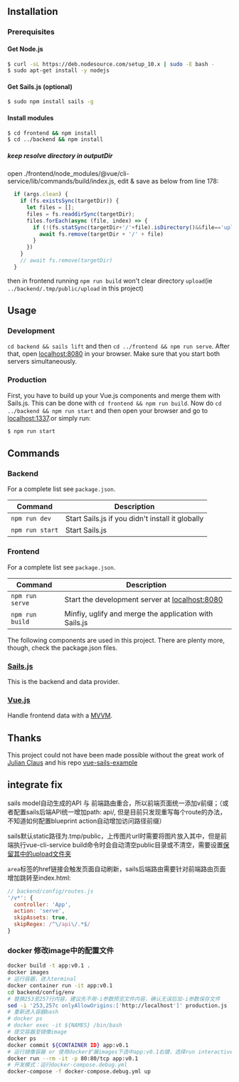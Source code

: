 ## Installation

### Prerequisites

#### Get Node.js

```bash
$ curl -sL https://deb.nodesource.com/setup_10.x | sudo -E bash -
$ sudo apt-get install -y nodejs
```

#### Get Sails.js (optional)

```bash
$ sudo npm install sails -g
```

#### Install modules

```bash
$ cd frontend && npm install
$ cd ../backend && npm install
```

##### keep resolve directory in outputDir

open ./frontend/node_modules/@vue/cli-service/lib/commands/build/index.js, edit & save as below from line 178:
```js
  if (args.clean) {
    if (fs.existsSync(targetDir)) {
      let files = [];
      files = fs.readdirSync(targetDir);
      files.forEach(async (file, index) => {
        if (!(fs.statSync(targetDir+'/'+file).isDirectory()&&file=='upload')){
          await fs.remove(targetDir + '/' + file)
        }
      })
    }
    // await fs.remove(targetDir)
  }
```
then in frontend running `npm run build` won't clear directory `upload`(ie `../backend/.tmp/public/upload` in this project)

## Usage

### Development

`cd backend && sails lift` and then `cd ../frontend && npm run serve`. After that, open
[localhost:8080](http://localhost:8080) in your browser. Make sure that you start both servers simultaneously.

### Production

First, you have to build up your Vue.js components and merge them with Sails.js. This can be done with
`cd frontend && npm run build`. Now do `cd ../backend && npm run start` and then open your browser and go to
[localhost:1337](http://localhost:1337).or simply run:

```bash
$ npm run start
```

## Commands

### Backend

For a complete list see `package.json`.

| Command             | Description                                                                                      |
|---------------------|--------------------------------------------------------------------------------------------------|
| `npm run dev`       | Start Sails.js if you didn't install it globally                                                 |
| `npm run start` | Start Sails.js                                 |

### Frontend

For a complete list see `package.json`.

| Command                   | Description                                                                              |
|---------------------------|------------------------------------------------------------------------------------------|
| `npm run serve`           | Start the development server at [localhost:8080](http://localhost:8080)                  |
| `npm run build`           | Minfiy, uglify and merge the application with Sails.js                                   |

The following components are used in this project. There are plenty more, though, check the package.json files.

### [Sails.js](https://github.com/balderdashy/sails)

This is the backend and data provider.

### [Vue.js](https://github.com/vuejs/vue)

Handle frontend data with a [MVVM](https://en.wikipedia.org/wiki/Model%E2%80%93view%E2%80%93viewmodel).

## Thanks

This project could not have been made possible without the great work of [Julian Claus](https://github.com/ndabAP) and his repo [vue-sails-example](https://github.com/ndabAP/vue-sails-example)

## integrate fix

sails model自动生成的API 与 前端路由重合，所以前端页面统一添加v前缀；（或者配置sails后端API统一增加path: api/, 但是目前只发现重写每个route的办法，不知道如何配置blueprint action自动增加访问路径前缀）

sails默认static路径为.tmp/public，上传图片url时需要将图片放入其中，但是前端执行vue-cli-service build命令时会自动清空public目录或不清空，需要设置[保留其中的upload文件夹](#keep-resolve-directory-in-outputdir)

`area`标签的href链接会触发页面自动刷新，sails后端路由需要针对前端路由页面增加跳转至index.html:

```js
// backend/config/routes.js
'/v*': {
  controller: 'App',
  action: 'serve',
  skipAssets: true,
  skipRegex: /^\/api\/.*$/
}
```

### docker 修改image中的配置文件

```bash
docker build -t app:v0.1 .
docker images
# 运行容器，进入terminal
docker container run -it app:v0.1
cd backend/config/env
# 替换253至257行内容，建议先不用-i参数预览文件内容，确认无误后加-i参数保存文件
sed -i '253,257c onlyAllowOrigins:['http://localhost']' production.js
# 重新进入容器bash
# docker ps
# docker exec -it ${NAMES} /bin/bash
# 提交容器至镜像image
docker ps
docker commit ${CONTAINER ID} app:v0.1
# 运行镜像容器 or 使用docker扩展images下选中app:v0.1右键，选择run interactive
docker run --rm -it -p 80:80/tcp app:v0.1
# 开发模式：运行docker-compose.debug.yml
docker-compose -f docker-compose.debug.yml up
```
